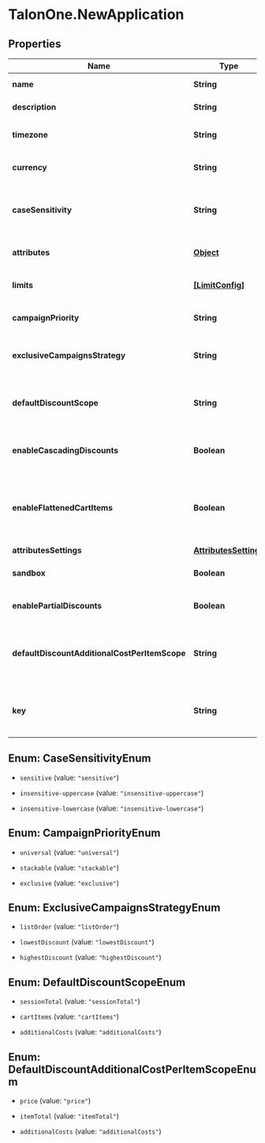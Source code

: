 # TalonOne.NewApplication

## Properties

Name | Type | Description | Notes
------------ | ------------- | ------------- | -------------
**name** | **String** | The name of this application. | 
**description** | **String** | A longer description of the application. | [optional] 
**timezone** | **String** | A string containing an IANA timezone descriptor. | 
**currency** | **String** | The default currency for new customer sessions. | 
**caseSensitivity** | **String** | The case sensitivity behavior to check coupon codes in the campaigns of this Application. | [optional] 
**attributes** | [**Object**](.md) | Arbitrary properties associated with this campaign. | [optional] 
**limits** | [**[LimitConfig]**](LimitConfig.md) | Default limits for campaigns created in this application. | [optional] 
**campaignPriority** | **String** | Default [priority](https://docs.talon.one/docs/product/applications/setting-up-campaign-priorities) for campaigns created in this Application.  | [optional] [default to &#39;universal&#39;]
**exclusiveCampaignsStrategy** | **String** | The strategy used when choosing exclusive campaigns for evaluation. | [optional] [default to &#39;listOrder&#39;]
**defaultDiscountScope** | **String** | The default scope to apply &#x60;setDiscount&#x60; effects on if no scope was provided with the effect.  | [optional] 
**enableCascadingDiscounts** | **Boolean** | Indicates if discounts should cascade for this Application. | [optional] 
**enableFlattenedCartItems** | **Boolean** | Indicates if cart items of quantity larger than one should be separated into different items of quantity one. See [the docs](https://docs.talon.one/docs/product/campaigns/campaign-evaluation/#flattened-cart-items).  | [optional] 
**attributesSettings** | [**AttributesSettings**](AttributesSettings.md) |  | [optional] 
**sandbox** | **Boolean** | Indicates if this is a live or sandbox Application. | [optional] 
**enablePartialDiscounts** | **Boolean** | Indicates if this Application supports partial discounts. | [optional] 
**defaultDiscountAdditionalCostPerItemScope** | **String** | The default scope to apply &#x60;setDiscountPerItem&#x60; effects on if no scope was provided with the effect.  | [optional] 
**key** | **String** | Hex key for HMAC-signing API calls as coming from this application (16 hex digits) | [optional] 



## Enum: CaseSensitivityEnum


* `sensitive` (value: `"sensitive"`)

* `insensitive-uppercase` (value: `"insensitive-uppercase"`)

* `insensitive-lowercase` (value: `"insensitive-lowercase"`)





## Enum: CampaignPriorityEnum


* `universal` (value: `"universal"`)

* `stackable` (value: `"stackable"`)

* `exclusive` (value: `"exclusive"`)





## Enum: ExclusiveCampaignsStrategyEnum


* `listOrder` (value: `"listOrder"`)

* `lowestDiscount` (value: `"lowestDiscount"`)

* `highestDiscount` (value: `"highestDiscount"`)





## Enum: DefaultDiscountScopeEnum


* `sessionTotal` (value: `"sessionTotal"`)

* `cartItems` (value: `"cartItems"`)

* `additionalCosts` (value: `"additionalCosts"`)





## Enum: DefaultDiscountAdditionalCostPerItemScopeEnum


* `price` (value: `"price"`)

* `itemTotal` (value: `"itemTotal"`)

* `additionalCosts` (value: `"additionalCosts"`)




